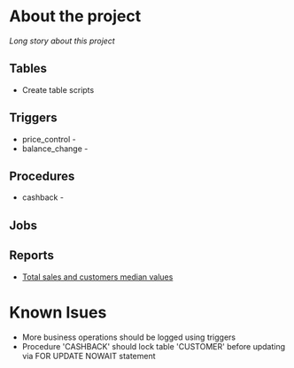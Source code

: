 # About the project
<i>Long story about this project</i>

## Tables
* Create table scripts

## Triggers
* price_control - 
* balance_change - 

## Procedures 
* cashback - 

## Jobs

## Reports
* [Total sales and customers median values](book_store/report1_customer_median.sql)

# Known Isues
* More business operations should be logged using triggers
* Procedure 'CASHBACK' should lock table 'CUSTOMER' before updating via FOR UPDATE NOWAIT statement
